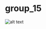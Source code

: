 # group_15

![alt text](https://github.com/bank-tvt23kmo/group_15/tree/initialize#group_15/er-kaavio.png?raw=true)